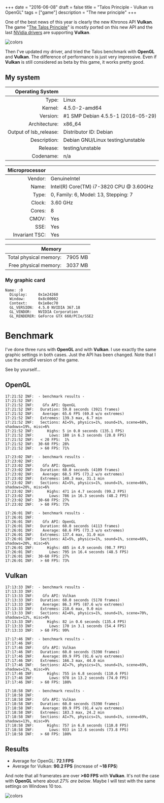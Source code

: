 +++
date = "2016-06-08"
draft = false
title = "Talos Principle - Vulkan vs OpenGL"
tags = ["game"]
description = "The new principle"
+++

One of the best news of this year is clearly the new Khronos API **Vulkan**. The
game "[The Talos Principle](http://www.croteam.com/talosprinciple/)" is mostly
ported on this new API and the last
[NVidia drivers](https://developer.nvidia.com/vulkan-driver) are supporting
**Vulkan**.

![colors](/img/talos.jpg)

Then I've updated my driver, and tried the Talos benchmark with **OpenGL** and
**Vulkan**. The difference of performance is just very impressive. Even if
**Vulkan** is still considered as beta by this game, it works pretty good.

## My system

|       Operating System |                                    |
| ---------------------: | ---------------------------------- |
|                  Type: | Linux                              |
|                Kernel: | 4.5.0-2-amd64                      |
|               Version: | #1 SMP Debian 4.5.5-1 (2016-05-29) |
|          Architecture: | x86_64                             |
| Output of lsb_release: | Distributor ID: Debian             |
|           Description: | Debian GNU/Linux testing/unstable  |
|               Release: | testing/unstable                   |
|              Codename: | n/a                                |

| Microprocessor |                                         |
| -------------: | --------------------------------------- |
|        Vendor: | GenuineIntel                            |
|          Name: | Intel(R) Core(TM) i7-3820 CPU @ 3.60GHz |
|          Type: | 0, Family: 6, Model: 13, Stepping: 7    |
|         Clock: | 3.60 GHz                                |
|         Cores: | 8                                       |
|          CMOV: | Yes                                     |
|           SSE: | Yes                                     |
| Invariant TSC: | Yes                                     |

|                 Memory |         |
| ---------------------: | ------- |
| Total physical memory: | 7905 MB |
|  Free physical memory: | 3037 MB |

### My graphic card

```text
Name: :0
  Display:     0x1e24260
  Window:      0x8c00002
  Context:     0x1e8ec70
  GL_VERSION:  4.5.0 NVIDIA 367.18
  GL_VENDOR:   NVIDIA Corporation
  GL_RENDERER: GeForce GTX 660/PCIe/SSE2
```

# Benchmark

I've done three runs with **OpenGL** and with **Vulkan**. I use exactly the same
graphic settings in both cases. Just the API has been changed. Note that I use
the _amd64_ version of the game.

See by yourself...

## OpenGL

```text
17:21:52 INF:  - benchmark results -
17:21:52 INF:
17:21:52 INF:    Gfx API: OpenGL
17:21:52 INF:   Duration: 59.8 seconds (3921 frames)
17:21:52 INF:    Average: 65.6 FPS (69.8 w/o extremes)
17:21:52 INF:   Extremes: 139.3 max, 6.7 min
17:21:52 INF:   Sections: AI=5%, physics=1%, sound=1%, scene=68%, shadows=19%, misc=6%
17:21:52 INF:      Highs: 5 in 0.0 seconds (135.1 FPS)
17:21:52 INF:       Lows: 180 in 6.3 seconds (28.8 FPS)
17:21:52 INF:   < 20 FPS:  1%
17:21:52 INF:  30-60 FPS: 28%
17:21:52 INF:   > 60 FPS: 71%
```

```text
17:23:02 INF:  - benchmark results -
17:23:02 INF:
17:23:02 INF:    Gfx API: OpenGL
17:23:02 INF:   Duration: 60.0 seconds (4109 frames)
17:23:02 INF:    Average: 68.5 FPS (73.2 w/o extremes)
17:23:02 INF:   Extremes: 140.3 max, 31.1 min
17:23:02 INF:   Sections: AI=5%, physics=1%, sound=1%, scene=66%, shadows=20%, misc=6%
17:23:02 INF:      Highs: 471 in 4.7 seconds (99.2 FPS)
17:23:02 INF:       Lows: 786 in 16.3 seconds (48.2 FPS)
17:23:02 INF:  30-60 FPS: 27%
17:23:02 INF:   > 60 FPS: 73%
```

```text
17:26:01 INF:  - benchmark results -
17:26:01 INF:
17:26:01 INF:    Gfx API: OpenGL
17:26:01 INF:   Duration: 60.0 seconds (4113 frames)
17:26:01 INF:    Average: 68.6 FPS (73.3 w/o extremes)
17:26:01 INF:   Extremes: 137.4 max, 31.0 min
17:26:01 INF:   Sections: AI=5%, physics=1%, sound=1%, scene=66%, shadows=20%, misc=6%
17:26:01 INF:      Highs: 485 in 4.9 seconds (98.7 FPS)
17:26:01 INF:       Lows: 795 in 16.4 seconds (48.5 FPS)
17:26:01 INF:  30-60 FPS: 27%
17:26:01 INF:   > 60 FPS: 73%
```

## Vulkan

```text
17:13:33 INF:  - benchmark results -
17:13:33 INF:
17:13:33 INF:    Gfx API: Vulkan
17:13:33 INF:   Duration: 60.0 seconds (5178 frames)
17:13:33 INF:    Average: 86.3 FPS (87.6 w/o extremes)
17:13:33 INF:   Extremes: 210.6 max, 9.0 min
17:13:33 INF:   Sections: AI=6%, physics=1%, sound=1%, scene=70%, shadows=12%, misc=9%
17:13:33 INF:      Highs: 82 in 0.6 seconds (135.4 FPS)
17:13:33 INF:       Lows: 170 in 3.1 seconds (54.4 FPS)
17:13:33 INF:   > 60 FPS: 99%
```

```text
17:17:46 INF:  - benchmark results -
17:17:46 INF:
17:17:46 INF:    Gfx API: Vulkan
17:17:46 INF:   Duration: 60.0 seconds (5390 frames)
17:17:46 INF:    Average: 89.9 FPS (91.6 w/o extremes)
17:17:46 INF:   Extremes: 166.3 max, 44.0 min
17:17:46 INF:   Sections: AI=7%, physics=1%, sound=1%, scene=69%, shadows=13%, misc=9%
17:17:46 INF:      Highs: 755 in 6.8 seconds (110.6 FPS)
17:17:46 INF:       Lows: 978 in 13.2 seconds (74.0 FPS)
17:17:46 INF:   > 60 FPS: 100%
```

```text
17:18:58 INF:  - benchmark results -
17:18:58 INF:
17:18:58 INF:    Gfx API: Vulkan
17:18:58 INF:   Duration: 60.0 seconds (5390 frames)
17:18:58 INF:    Average: 89.9 FPS (91.4 w/o extremes)
17:18:58 INF:   Extremes: 183.3 max, 24.2 min
17:18:58 INF:   Sections: AI=7%, physics=1%, sound=1%, scene=69%, shadows=13%, misc=9%
17:18:58 INF:      Highs: 757 in 6.8 seconds (110.8 FPS)
17:18:58 INF:       Lows: 933 in 12.6 seconds (73.8 FPS)
17:18:58 INF:   > 60 FPS: 100%
```

## Results

- Average for OpenGL: **72.1 FPS**
- Average for Vulkan: **90.2 FPS** (increase of **~18 FPS**)

And note that all framerates are over **>60 FPS** with **Vulkan**. It's not the
case with **OpenGL** where about _27% are below_. Maybe I will test with the
same settings on Windows 10 too.

![colors](/img/bench.svg)
